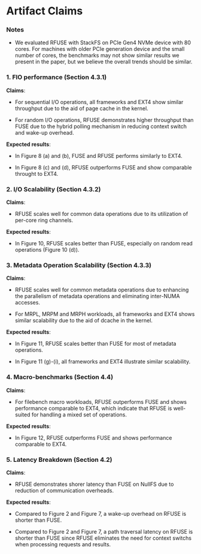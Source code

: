 # Artifact Claims

### Notes

* We evaluated RFUSE with StackFS on PCIe Gen4 NVMe device with 80 cores. For machines with older PCIe generation device and the small number of cores, the benchmarks may not show similar results we present in the paper, but we believe the overall trends should be similar. 


### 1. FIO performance (Section 4.3.1)

**Claims**: 
* For sequential I/O operations, all frameworks and EXT4 show similar throughput due to the aid of page cache in the kernel. 

* For random I/O operations, RFUSE demonstrates higher throughput than FUSE due to the hybrid polling mechanism in reducing context switch and wake-up overhead. 


**Expected results**: 
* In Figure 8 (a) and (b), FUSE and RFUSE performs similarly to EXT4.

* In Figure 8 (c) and (d), RFUSE outperforms FUSE and show comparable throught to EXT4. 

### 2. I/O Scalability (Section 4.3.2)

**Claims**: 

* RFUSE scales well for common data operations due to its utilization of per-core ring channels.

**Expected results**: 

* In Figure 10, RFUSE scales better than FUSE, especially on random read operations (Figure 10 (d)). 

### 3. Metadata Operation Scalability (Section 4.3.3)

**Claims**: 

* RFUSE scales well for common metadata operations due to enhancing the parallelism of metadata operations and eliminating inter-NUMA accesses.

* For MRPL, MRPM and MRPH workloads, all frameworks and EXT4 shows similar scalability due to the aid of dcache in the kernel. 

**Expected results**: 

* In Figure 11, RFUSE scales better than FUSE for most of metadata operations.

* In Figure 11 (g)-(i), all frameworks and EXT4 illustrate similar scalability. 

### 4. Macro-benchmarks (Section 4.4)

**Claims**: 

* For filebench macro workloads, RFUSE outperforms FUSE and shows performance comparable to EXT4, which indicate that RFUSE is well-suited for handling a mixed set of operations.


**Expected results**: 

* In Figure 12, RFUSE outperforms FUSE and shows performance comparable to EXT4.

### 5. Latency Breakdown (Section 4.2)

**Claims**: 
* RFUSE demonstrates shorer latency than FUSE on NullFS due to reduction of communication overheads. 


**Expected results**: 
* Compared to Figure 2 and Figure 7, a wake-up overhead on RFUSE is shorter than FUSE.

* Compared to Figure 2 and Figure 7, a path traversal latency on RFUSE is shorter than FUSE since RFUSE eliminates the need for context switchs when processing requests and results.

 

